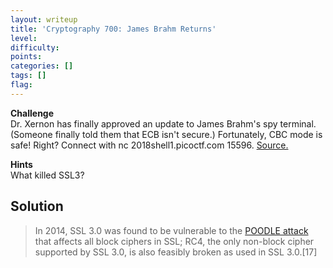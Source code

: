 ```yaml
---
layout: writeup
title: 'Cryptography 700: James Brahm Returns'
level: 
difficulty: 
points: 
categories: []
tags: []
flag: 
---
```

**Challenge**  
Dr. Xernon has finally approved an update to James Brahm's spy terminal.
(Someone finally told them that ECB isn't secure.) Fortunately, CBC mode
is safe! Right? Connect with nc 2018shell1.picoctf.com 15596.
[Source.](writeupfiles/james-brahm-returns.py)

**Hints**  
What killed SSL3?

## Solution

> In 2014, SSL 3.0 was found to be vulnerable to the [POODLE attack][1]
> that affects all block ciphers in SSL; RC4, the only non-block cipher
> supported by SSL 3.0, is also feasibly broken as used in SSL
> 3.0.\[17\]



[1]: https://en.wikipedia.org/wiki/POODLE
